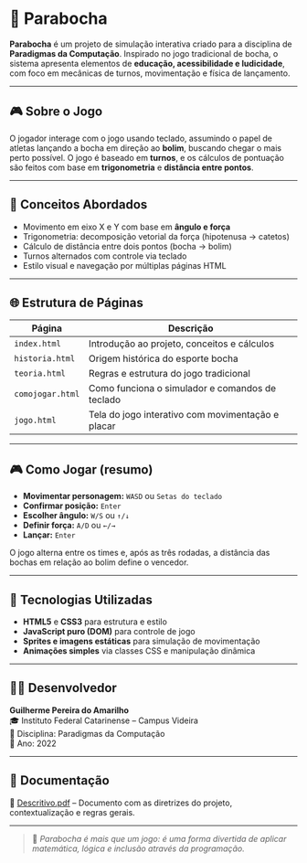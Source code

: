 # 🧩 Parabocha

**Parabocha** é um projeto de simulação interativa criado para a disciplina de **Paradigmas da Computação**. Inspirado no jogo tradicional de bocha, o sistema apresenta elementos de **educação, acessibilidade e ludicidade**, com foco em mecânicas de turnos, movimentação e física de lançamento.

---

## 🎮 Sobre o Jogo

O jogador interage com o jogo usando teclado, assumindo o papel de atletas lançando a bocha em direção ao **bolim**, buscando chegar o mais perto possível. O jogo é baseado em **turnos**, e os cálculos de pontuação são feitos com base em **trigonometria** e **distância entre pontos**.

---

## 🧠 Conceitos Abordados

- Movimento em eixo X e Y com base em **ângulo e força**
- Trigonometria: decomposição vetorial da força (hipotenusa → catetos)
- Cálculo de distância entre dois pontos (bocha → bolim)
- Turnos alternados com controle via teclado
- Estilo visual e navegação por múltiplas páginas HTML

---

## 🌐 Estrutura de Páginas

| Página          | Descrição |
|-----------------|-----------|
| `index.html`    | Introdução ao projeto, conceitos e cálculos |
| `historia.html` | Origem histórica do esporte bocha |
| `teoria.html`   | Regras e estrutura do jogo tradicional |
| `comojogar.html`| Como funciona o simulador e comandos de teclado |
| `jogo.html`     | Tela do jogo interativo com movimentação e placar |

---

## 🎮 Como Jogar (resumo)

- **Movimentar personagem:** `WASD` ou `Setas do teclado`
- **Confirmar posição:** `Enter`
- **Escolher ângulo:** `W/S` ou `↑/↓`
- **Definir força:** `A/D` ou `←/→`
- **Lançar:** `Enter`

O jogo alterna entre os times e, após as três rodadas, a distância das bochas em relação ao bolim define o vencedor.

---

## 🧾 Tecnologias Utilizadas

- **HTML5** e **CSS3** para estrutura e estilo
- **JavaScript puro (DOM)** para controle de jogo
- **Sprites e imagens estáticas** para simulação de movimentação
- **Animações simples** via classes CSS e manipulação dinâmica

---

## 👨‍💻 Desenvolvedor

**Guilherme Pereira do Amarilho**  
🎓 Instituto Federal Catarinense – Campus Videira  
📘 Disciplina: Paradigmas da Computação  
📅 Ano: 2022

---

## 📄 Documentação

📘 [Descritivo.pdf](./Descritivo.pdf) – Documento com as diretrizes do projeto, contextualização e regras gerais.

---

> 🏅 *Parabocha é mais que um jogo: é uma forma divertida de aplicar matemática, lógica e inclusão através da programação.*